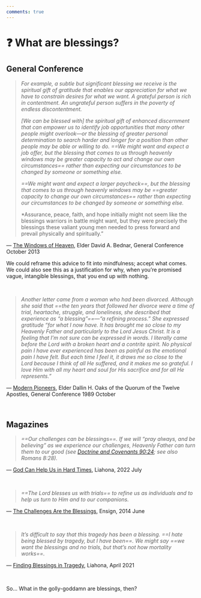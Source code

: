 ```yaml
---
comments: true
---
```

# ❓ What are blessings?
## General Conference
> *For example, a subtle but significant blessing we receive is the spiritual gift of gratitude that enables our appreciation for what we have to constrain desires for what we want. A grateful person is rich in contentment. An ungrateful person suffers in the poverty of endless discontentment.*
>
> *[We can be blessed with] the spiritual gift of enhanced discernment that can empower us to identify job opportunities that many other people might overlook—or the blessing of greater personal determination to search harder and longer for a position than other people may be able or willing to do. ==We might want and expect a job offer, but the blessing that comes to us through heavenly windows may be greater capacity to act and change our own circumstances== rather than expecting our circumstances to be changed by someone or something else.*
>
> *==We might want and expect a larger paycheck==, but the blessing that comes to us through heavenly windows may be ==greater capacity to change our own circumstances== rather than expecting our circumstances to be changed by someone or something else.*
>
> *Assurance, peace, faith, and hope initially might not seem like the blessings warriors in battle might want, but they were precisely the blessings these valiant young men needed to press forward and prevail physically and spiritually.”

— [The Windows of Heaven](https://www.churchofjesuschrist.org/study/general-conference/2013/10/the-windows-of-heaven?lang=eng), Elder David A. Bednar, General Conference October 2013

We could reframe this advice to fit into mindfulness; accept what comes. We could also see this as a justification for why, when you’re promised vague, intangible blessings, that you end up with nothing.

&nbsp;

> *Another letter came from a woman who had been divorced. Although she said that ==the ten years that followed her divorce were a time of trial, heartache, struggle, and loneliness, she described that experience as “a blessing”﻿==—“a refining process.” She expressed gratitude “for what I now have. It has brought me so close to my Heavenly Father and particularly to the Lord Jesus Christ. It is a feeling that I’m not sure can be expressed in words. I literally came before the Lord with a broken heart and a contrite spirit. No physical pain I have ever experienced has been as painful as the emotional pain I have felt. But each time I feel it, it draws me so close to the Lord because I think of all He suffered, and it makes me so grateful. I love Him with all my heart and soul for His sacrifice and for all He represents.”*

— [Modern Pioneers](https://www.churchofjesuschrist.org/study/general-conference/1989/10/modern-pioneers?id=p35&lang=eng#p35), Elder Dallin H. Oaks of the Quorum of the Twelve Apostles, General Conference 1989 October

&nbsp;

## Magazines

> *==Our challenges can be blessings==. If we will “pray always, and be believing” as we experience our challenges, Heavenly Father can turn them to our good (see [Doctrine and Covenants 90:24](https://www.churchofjesuschrist.org/study/scriptures/dc-testament/dc/90.24?lang=eng#p24); see also Romans 8:28).*

— [God Can Help Us in Hard Times](https://www.churchofjesuschrist.org/study/liahona/2022/03/07_god-can-help-us-in-hard-times?lang=eng), Liahona, 2022 July

&nbsp;

> *==The Lord blesses us with trials== to refine us as individuals and to help us turn to Him and to our companions.*

— [The Challenges Are the Blessings](https://www.churchofjesuschrist.org/study/ensign/2014/06/the-challenges-are-the-blessings?lang=eng), Ensign, 2014 June

&nbsp;

> *It’s difficult to say that this tragedy has been a blessing. ==I hate being blessed by tragedy, but I have been==. We might say ==we want the blessings and no trials, but that’s not how mortality works==.*

— [Finding Blessings in Tragedy](https://www.churchofjesuschrist.org/study/liahona/2021/04/united-states-and-canada-section/finding-blessings-in-tragedy?lang=eng), Liahona, April 2021

&nbsp;

So… What in the golly-goddamn are blessings, then?
